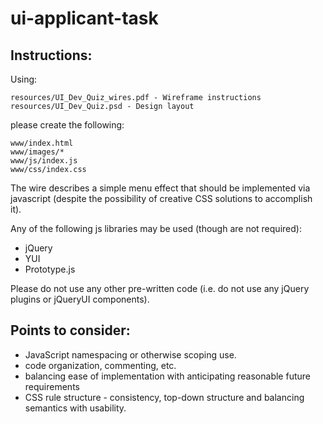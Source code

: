 ui-applicant-task
=================

## Instructions: ##

Using:    resources/UI_Dev_Quiz_wires.pdf - Wireframe instructions    resources/UI_Dev_Quiz.psd - Design layoutplease create the following:  	www/index.html  	www/images/*  	www/js/index.js  	www/css/index.css
The wire describes a simple menu effect that should be implemented via javascript (despite the possibility of creative CSS solutions to accomplish it).

Any of the following js libraries may be used (though are not required):

  - jQuery
  - YUI
  - Prototype.js

Please do not use any other pre-written code (i.e. do not use any jQuery plugins or jQueryUI components).

## Points to consider: ##

  - JavaScript namespacing or otherwise scoping use.
  - code organization, commenting, etc.
  - balancing ease of implementation with anticipating reasonable future requirements
  - CSS rule structure - consistency, top-down structure and balancing semantics with usability.